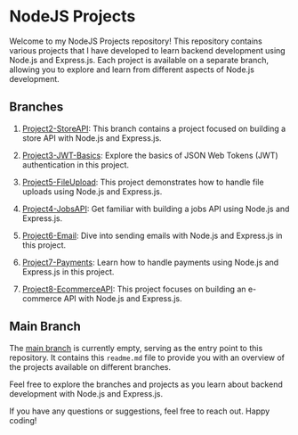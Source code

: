 # NodeJS Projects

Welcome to my NodeJS Projects repository! This repository contains various projects that I have developed to learn backend development using Node.js and Express.js. Each project is available on a separate branch, allowing you to explore and learn from different aspects of Node.js development.

## Branches

1. [Project2-StoreAPI](https://github.com/deepakjangir15/NodeJS-Projects/tree/Project2-StoreAPI): This branch contains a project focused on building a store API with Node.js and Express.js.

2. [Project3-JWT-Basics](https://github.com/deepakjangir15/NodeJS-Projects/tree/Project3-JWT-Basics): Explore the basics of JSON Web Tokens (JWT) authentication in this project.

3. [Project5-FileUpload](https://github.com/deepakjangir15/NodeJS-Projects/tree/Project5-FileUpload): This project demonstrates how to handle file uploads using Node.js and Express.js.

4. [Project4-JobsAPI](https://github.com/deepakjangir15/NodeJS-Projects/tree/Project4-JobsAPI): Get familiar with building a jobs API using Node.js and Express.js.

5. [Project6-Email](https://github.com/deepakjangir15/NodeJS-Projects/tree/Project6-Email): Dive into sending emails with Node.js and Express.js in this project.

6. [Project7-Payments](https://github.com/deepakjangir15/NodeJS-Projects/tree/Project7-Payments): Learn how to handle payments using Node.js and Express.js in this project.

7. [Project8-EcommerceAPI](https://github.com/deepakjangir15/NodeJS-Projects/tree/Project8-EcommerceAPI): This project focuses on building an e-commerce API with Node.js and Express.js.

## Main Branch

The [main branch](https://github.com/deepakjangir15/NodeJS-Projects/tree/main) is currently empty, serving as the entry point to this repository. It contains this `readme.md` file to provide you with an overview of the projects available on different branches.

Feel free to explore the branches and projects as you learn about backend development with Node.js and Express.js.

If you have any questions or suggestions, feel free to reach out. Happy coding!

